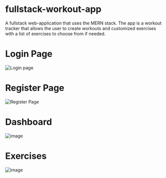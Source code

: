 # fullstack-workout-app
A fullstack web-application that uses the MERN stack. The app is a workout tracker that allows the user to create workouts and customized exercises with 
a list of exercises to choose from if needed.
# Login Page
![Login page](https://user-images.githubusercontent.com/44348679/209267292-42272e37-098f-4c0d-84cd-77773f56bb0c.png)
# Register Page
![Register Page](https://user-images.githubusercontent.com/44348679/209267525-c092abf4-29e4-4fda-94d6-ad0e5acd09dc.png)
# Dashboard
![image](https://user-images.githubusercontent.com/44348679/209267773-be8c1c88-abe6-4e39-a1a7-2e4b0819da0f.png)
# Exercises
![image](https://user-images.githubusercontent.com/44348679/209267847-999520b9-88a4-4614-b0dd-f5f2e3acdfe5.png)

